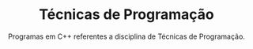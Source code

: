 <h1 align="center">Técnicas de Programação</h1>
<p align="center"> Programas em C++ referentes a disciplina de Técnicas de Programação.</p>
